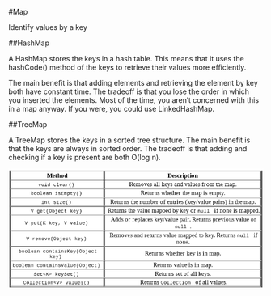 #Map

Identify values by a key

##HashMap

A HashMap stores the keys in a hash table. This means that it uses 
the hashCode() method of the keys to retrieve their values more 
efficiently.

The main benefit is that adding elements and retrieving the element 
by key both have constant time. The tradeoff is that you lose the 
order in which you inserted the elements. Most of the time, you 
aren’t concerned with this in a map anyway. If you were, you could 
use LinkedHashMap.

##TreeMap

A TreeMap stores the keys in a sorted tree structure. The main 
benefit is that the keys are always in sorted order. The tradeoff 
is that adding and checking if a key is present are both O(log n).

![Map methods](map.png)

